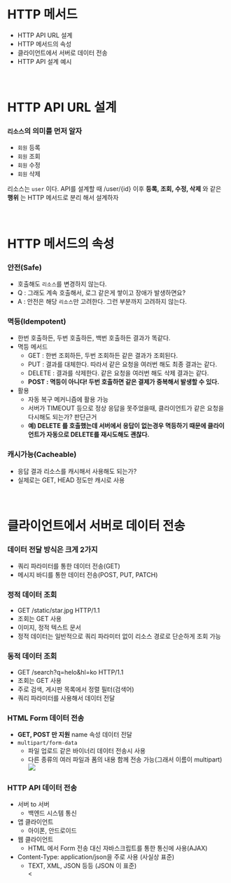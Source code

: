 # HTTP 메서드
- HTTP API URL 설계
- HTTP 메서드의 속성  
- 클라이언트에서 서버로 데이터 전송
- HTTP API 설계 예시  
<br><br>
# HTTP API URL 설계
### ```리소스```의 의미를 먼저 알자
- ```회원``` 등록
- ```회원``` 조회
- ```회원``` 수정
- ```회원``` 삭제  

리소스는 ```user``` 이다. API를 설계할 때 /user/{id} 이후 __등록, 조회, 수정, 삭제__ 와 같은 __행위__ 는 HTTP 메서드로 분리 해서 설계하자  
<br><br>  
# HTTP 메서드의 속성  
### 안전(Safe)
- 호출해도 ```리소스```를 변경하지 않는다.
- Q : 그래도 계속 호출해서, 로그 같은게 쌓이고 장애가 발생하면요?
- A : 안전은 해당 ```리소스```만 고려한다. 그런 부분까지 고려하지 않는다.  
### 멱등(Idempotent)  
- 한번 호출하든, 두번 호출하든, 백번 호출하든 결과가 똑같다.
- 멱등 메서드
  - GET : 한번 조회하든, 두번 조회하든 같은 결과가 조회된다.
  - PUT : 결과를 대체한다. 따라서 같은 요청을 여러번 해도 최종 결과는 같다.
  - DELETE : 결과를 삭제한다. 같은 요청을 여러번 해도 삭제 결과는 같다.
  - __POST : 멱등이 아니다! 두번 호출하면 같은 결제가 중복해서 발생할 수 있다.__
- 활용
  - 자동 복구 메커니즘에 활용 가능
  - 서버가 TIMEOUT 등으로 정상 응답을 못주었을때, 클라이언트가 같은 요청을 다시해도 되는가? 판단근거
  - __예) DELETE 를 호출했는데 서버에서 응답이 없는경우 멱등하기 때문에 클라이언트가 자동으로 DELETE를 재시도해도 괜찮다.__  
### 캐시가능(Cacheable)  
- 응답 결과 리소스를 캐시해서 사용해도 되는가?
- 실제로는 GET, HEAD 정도만 캐시로 사용  
<br><br> 
# 클라이언트에서 서버로 데이터 전송  
### 데이터 전달 방식은 크게 2가지  
- 쿼리 파라미터를 통한 데이터 전송(GET)
- 메시지 바디를 통한 데이터 전송(POST, PUT, PATCH)  
### 정적 데이터 조회  
- GET /static/star.jpg HTTP/1.1
- 조회는 GET 사용
- 이미지, 정적 텍스트 문서
- 정적 데이터는 일반적으로 쿼리 파라미터 없이 리소스 경로로 단순하게 조회 가능  
### 동적 데이터 조회
- GET /search?q=helo&hl=ko HTTP/1.1
- 조회는 GET 사용
- 주로 검색, 게시판 목록에서 정렬 필터(검색어)
- 쿼리 파라미터를 사용해서 데이터 전달  
### HTML Form 데이터 전송
- __GET, POST 만 지원__ name 속성 데이터 전달
- ```multipart/form-data```  
  - 파일 업로드 같은 바이너리 데이터 전송시 사용
  - 다른 종류의 여러 파일과 폼의 내용 함께 전송 가능(그래서 이름이 multipart)
![](https://img1.daumcdn.net/thumb/R1280x0/?scode=mtistory2&fname=https%3A%2F%2Fk.kakaocdn.net%2Fdn%2FeCIHuD%2FbtrDnjVS4EI%2FjbbiDAeVTm4CdalRysd1kK%2Fimg.png)  
### HTTP API 데이터 전송
- 서버 to 서버
  - 백엔드 시스템 통신
- 앱 클라이언트 
  - 아이폰, 안드로이드
- 웹 클라이언트
  - HTML 에서 Form 전송 대신 자바스크립트를 통한 통신에 사용(AJAX)
- Content-Type: application/json을 주로 사용 (사실상 표준)
  - TEXT, XML, JSON 등등 (JSON 이 표준)  
<









